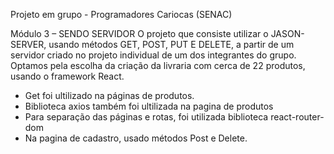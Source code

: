 Projeto  em grupo  - Programadores Cariocas (SENAC)

Módulo 3  – SENDO SERVIDOR
O projeto que consiste utilizar o JASON-SERVER, usando métodos GET, POST, PUT E DELETE, a partir de um servidor criado no projeto individual de um dos integrantes do grupo. Optamos pela escolha da criação da livraria com cerca de 22 produtos, usando o framework React.
- Get foi ultilizado na páginas de produtos.
- Biblioteca axios também foi ultilizada na pagina de produtos 
- Para separação das páginas e rotas, foi utilizada biblioteca react-router-dom
- Na pagina de cadastro, usado métodos Post  e Delete. 
